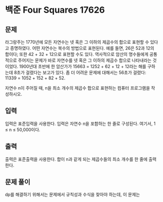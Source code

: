 # 백준 Four Squares 17626

## 문제

라그랑주는 1770년에 모든 자연수는 넷 혹은 그 이하의 제곱수의 합으로 표현할 수 있다고 증명하였다. 어떤 자연수는 복수의 방법으로 표현된다. 예를 들면, 26은 52과 12의 합이다; 또한 42 + 32 + 12으로 표현할 수도 있다. 역사적으로 암산의 명수들에게 공통적으로 주어지는 문제가 바로 자연수를 넷 혹은 그 이하의 제곱수 합으로 나타내라는 것이었다. 1900년대 초반에 한 암산가가 15663 = 1252 + 62 + 12 + 12라는 해를 구하는데 8초가 걸렸다는 보고가 있다. 좀 더 어려운 문제에 대해서는 56초가 걸렸다: 11339 = 1052 + 152 + 82 + 52.

자연수 n이 주어질 때, n을 최소 개수의 제곱수 합으로 표현하는 컴퓨터 프로그램을 작성하시오.

## 입력

입력은 표준입력을 사용한다. 입력은 자연수 n을 포함하는 한 줄로 구성된다. 여기서, 1 ≤ n ≤ 50,000이다.

## 출력

출력은 표준출력을 사용한다. 합이 n과 같게 되는 제곱수들의 최소 개수를 한 줄에 출력한다.

## 문제 풀이

dp를 해결하기 위해서는 문제에서 규칙성과 수식을 찾아야 하는데, 이 문제는 
